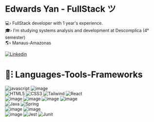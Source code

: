 <h1 >Edwards Yan - FullStack  ツ </h1>
💻› FullStack developer with 1 year's experience. <br>
🎓› I'm studying systems analysis and development at Descomplica (4° semester) <br>
🌎› Manaus-Amazonas<br>

[![Linkedin](https://img.shields.io/badge/LinkedIn-800e13?style=for-the-badge&logo=linkedin&logoColor=white)](https://www.linkedin.com/in/yan-edwards-03924a23b/) 

<h1 >🧰⁝ Languages-Tools-Frameworks<br></h1>

![javascript](https://img.shields.io/badge/JavaScript-800e13?style=for-the-badge&logo=javascript&logoColor=white)
![image](https://img.shields.io/badge/TypeScript-AB2B31?style=for-the-badge&logo=typescript&logoColor=white)<br>
![HTML5](https://img.shields.io/badge/html5-800e13?style=for-the-badge&logo=html5&logoColor=white)
![CSS3](https://img.shields.io/badge/css-AB2B31?style=for-the-badge&logo=css3&logoColor=white)
![Tailwind](https://img.shields.io/badge/Tailwind-800e13?style=for-the-badge&logo=tailwind-css&logoColor=white)
![React](https://img.shields.io/badge/React-AB2B31?style=for-the-badge&logo=react&logoColor=white)<br>
 ![image](https://img.shields.io/badge/Node%20js-800e13?style=for-the-badge&logo=nodedotjs&logoColor=white)
![image](https://img.shields.io/badge/Express%20js-AB2B31?style=for-the-badge&logo=express&logoColor=white)
![image](https://img.shields.io/badge/nestjs-800e13?style=for-the-badge&logo=nestjs&logoColor=white)
![image](https://img.shields.io/badge/fastify-AB2B31?style=for-the-badge&logo=fastify&logoColor=white) <br>
![Java](https://img.shields.io/badge/java-800e13?style=for-the-badge&logo=openjdk&logoColor=white)
![Spring](https://img.shields.io/badge/spring-AB2B31?style=for-the-badge&logo=spring&logoColor=white)<br>
![image](https://img.shields.io/badge/PostgreSQL-800e13?style=for-the-badge&logo=postgresql&logoColor=white) 
![image](https://img.shields.io/badge/Prisma-AB2B31?style=for-the-badge&logo=Prisma&logoColor=white)<br>
![image](https://img.shields.io/badge/Vite-800e13?style=for-the-badge&logo=vite&logoColor=white)
![Jest](https://img.shields.io/badge/-jest-AB2B31?style=for-the-badge&logo=jest&logoColor=white)
![Junit](https://img.shields.io/badge/Junit5-800e13?style=for-the-badge&logo=junit5&logoColor=white)
<br>


